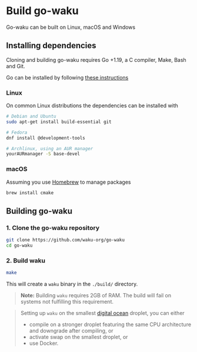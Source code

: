 # Build go-waku

Go-waku can be built on Linux, macOS and Windows

## Installing dependencies

Cloning and building go-waku requires Go +1.19, a C compiler, Make, Bash and Git.

Go can be installed by following [these instructions](https://go.dev/doc/install)

### Linux

On common Linux distributions the dependencies can be installed with

```sh
# Debian and Ubuntu
sudo apt-get install build-essential git

# Fedora
dnf install @development-tools

# Archlinux, using an AUR manager
yourAURmanager -S base-devel
```

### macOS

Assuming you use [Homebrew](https://brew.sh/) to manage packages

```sh
brew install cmake
```

## Building go-waku

### 1. Clone the go-waku repository

```sh
git clone https://github.com/waku-org/go-waku
cd go-waku
```

### 2. Build waku

```sh
make
```

This will create a `waku` binary in the `./build/` directory.

> **Note:** Building `waku` requires 2GB of RAM.
The build will fail on systems not fulfilling this requirement. 

> Setting up `waku` on the smallest [digital ocean](https://docs.digitalocean.com/products/droplets/how-to/) droplet, you can either
> * compile on a stronger droplet featuring the same CPU architecture and downgrade after compiling, or
> * activate swap on the smallest droplet, or
> * use Docker.

